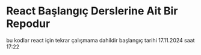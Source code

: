 # React Başlangıç Derslerine Ait Bir Repodur

bu kodlar react için tekrar çalışmama dahildir 
başlangıç tarihi 17.11.2024 saat 17:22